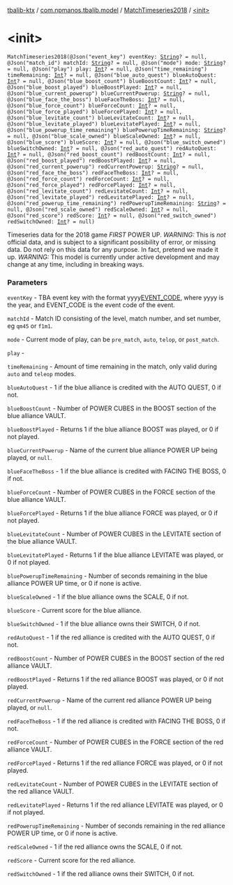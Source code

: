 [tbalib-ktx](../../index.md) / [com.npmanos.tbalib.model](../index.md) / [MatchTimeseries2018](index.md) / [&lt;init&gt;](./-init-.md)

# &lt;init&gt;

`MatchTimeseries2018(@Json("event_key") eventKey: `[`String`](https://kotlinlang.org/api/latest/jvm/stdlib/kotlin/-string/index.html)`? = null, @Json("match_id") matchId: `[`String`](https://kotlinlang.org/api/latest/jvm/stdlib/kotlin/-string/index.html)`? = null, @Json("mode") mode: `[`String`](https://kotlinlang.org/api/latest/jvm/stdlib/kotlin/-string/index.html)`? = null, @Json("play") play: `[`Int`](https://kotlinlang.org/api/latest/jvm/stdlib/kotlin/-int/index.html)`? = null, @Json("time_remaining") timeRemaining: `[`Int`](https://kotlinlang.org/api/latest/jvm/stdlib/kotlin/-int/index.html)`? = null, @Json("blue_auto_quest") blueAutoQuest: `[`Int`](https://kotlinlang.org/api/latest/jvm/stdlib/kotlin/-int/index.html)`? = null, @Json("blue_boost_count") blueBoostCount: `[`Int`](https://kotlinlang.org/api/latest/jvm/stdlib/kotlin/-int/index.html)`? = null, @Json("blue_boost_played") blueBoostPlayed: `[`Int`](https://kotlinlang.org/api/latest/jvm/stdlib/kotlin/-int/index.html)`? = null, @Json("blue_current_powerup") blueCurrentPowerup: `[`String`](https://kotlinlang.org/api/latest/jvm/stdlib/kotlin/-string/index.html)`? = null, @Json("blue_face_the_boss") blueFaceTheBoss: `[`Int`](https://kotlinlang.org/api/latest/jvm/stdlib/kotlin/-int/index.html)`? = null, @Json("blue_force_count") blueForceCount: `[`Int`](https://kotlinlang.org/api/latest/jvm/stdlib/kotlin/-int/index.html)`? = null, @Json("blue_force_played") blueForcePlayed: `[`Int`](https://kotlinlang.org/api/latest/jvm/stdlib/kotlin/-int/index.html)`? = null, @Json("blue_levitate_count") blueLevitateCount: `[`Int`](https://kotlinlang.org/api/latest/jvm/stdlib/kotlin/-int/index.html)`? = null, @Json("blue_levitate_played") blueLevitatePlayed: `[`Int`](https://kotlinlang.org/api/latest/jvm/stdlib/kotlin/-int/index.html)`? = null, @Json("blue_powerup_time_remaining") bluePowerupTimeRemaining: `[`String`](https://kotlinlang.org/api/latest/jvm/stdlib/kotlin/-string/index.html)`? = null, @Json("blue_scale_owned") blueScaleOwned: `[`Int`](https://kotlinlang.org/api/latest/jvm/stdlib/kotlin/-int/index.html)`? = null, @Json("blue_score") blueScore: `[`Int`](https://kotlinlang.org/api/latest/jvm/stdlib/kotlin/-int/index.html)`? = null, @Json("blue_switch_owned") blueSwitchOwned: `[`Int`](https://kotlinlang.org/api/latest/jvm/stdlib/kotlin/-int/index.html)`? = null, @Json("red_auto_quest") redAutoQuest: `[`Int`](https://kotlinlang.org/api/latest/jvm/stdlib/kotlin/-int/index.html)`? = null, @Json("red_boost_count") redBoostCount: `[`Int`](https://kotlinlang.org/api/latest/jvm/stdlib/kotlin/-int/index.html)`? = null, @Json("red_boost_played") redBoostPlayed: `[`Int`](https://kotlinlang.org/api/latest/jvm/stdlib/kotlin/-int/index.html)`? = null, @Json("red_current_powerup") redCurrentPowerup: `[`String`](https://kotlinlang.org/api/latest/jvm/stdlib/kotlin/-string/index.html)`? = null, @Json("red_face_the_boss") redFaceTheBoss: `[`Int`](https://kotlinlang.org/api/latest/jvm/stdlib/kotlin/-int/index.html)`? = null, @Json("red_force_count") redForceCount: `[`Int`](https://kotlinlang.org/api/latest/jvm/stdlib/kotlin/-int/index.html)`? = null, @Json("red_force_played") redForcePlayed: `[`Int`](https://kotlinlang.org/api/latest/jvm/stdlib/kotlin/-int/index.html)`? = null, @Json("red_levitate_count") redLevitateCount: `[`Int`](https://kotlinlang.org/api/latest/jvm/stdlib/kotlin/-int/index.html)`? = null, @Json("red_levitate_played") redLevitatePlayed: `[`Int`](https://kotlinlang.org/api/latest/jvm/stdlib/kotlin/-int/index.html)`? = null, @Json("red_powerup_time_remaining") redPowerupTimeRemaining: `[`String`](https://kotlinlang.org/api/latest/jvm/stdlib/kotlin/-string/index.html)`? = null, @Json("red_scale_owned") redScaleOwned: `[`Int`](https://kotlinlang.org/api/latest/jvm/stdlib/kotlin/-int/index.html)`? = null, @Json("red_score") redScore: `[`Int`](https://kotlinlang.org/api/latest/jvm/stdlib/kotlin/-int/index.html)`? = null, @Json("red_switch_owned") redSwitchOwned: `[`Int`](https://kotlinlang.org/api/latest/jvm/stdlib/kotlin/-int/index.html)`? = null)`

Timeseries data for the 2018 game *FIRST* POWER UP. *WARNING:* This is *not* official data, and is subject to a significant possibility of error, or missing data. Do not rely on this data for any purpose. In fact, pretend we made it up. *WARNING:* This model is currently under active development and may change at any time, including in breaking ways.

### Parameters

`eventKey` - TBA event key with the format yyyy[EVENT_CODE](#), where yyyy is the year, and EVENT_CODE is the event code of the event.

`matchId` - Match ID consisting of the level, match number, and set number, eg `qm45` or `f1m1`.

`mode` - Current mode of play, can be `pre_match`, `auto`, `telop`, or `post_match`.

`play` -

`timeRemaining` - Amount of time remaining in the match, only valid during `auto` and `teleop` modes.

`blueAutoQuest` - 1 if the blue alliance is credited with the AUTO QUEST, 0 if not.

`blueBoostCount` - Number of POWER CUBES in the BOOST section of the blue alliance VAULT.

`blueBoostPlayed` - Returns 1 if the blue alliance BOOST was played, or 0 if not played.

`blueCurrentPowerup` - Name of the current blue alliance POWER UP being played, or `null`.

`blueFaceTheBoss` - 1 if the blue alliance is credited with FACING THE BOSS, 0 if not.

`blueForceCount` - Number of POWER CUBES in the FORCE section of the blue alliance VAULT.

`blueForcePlayed` - Returns 1 if the blue alliance FORCE was played, or 0 if not played.

`blueLevitateCount` - Number of POWER CUBES in the LEVITATE section of the blue alliance VAULT.

`blueLevitatePlayed` - Returns 1 if the blue alliance LEVITATE was played, or 0 if not played.

`bluePowerupTimeRemaining` - Number of seconds remaining in the blue alliance POWER UP time, or 0 if none is active.

`blueScaleOwned` - 1 if the blue alliance owns the SCALE, 0 if not.

`blueScore` - Current score for the blue alliance.

`blueSwitchOwned` - 1 if the blue alliance owns their SWITCH, 0 if not.

`redAutoQuest` - 1 if the red alliance is credited with the AUTO QUEST, 0 if not.

`redBoostCount` - Number of POWER CUBES in the BOOST section of the red alliance VAULT.

`redBoostPlayed` - Returns 1 if the red alliance BOOST was played, or 0 if not played.

`redCurrentPowerup` - Name of the current red alliance POWER UP being played, or `null`.

`redFaceTheBoss` - 1 if the red alliance is credited with FACING THE BOSS, 0 if not.

`redForceCount` - Number of POWER CUBES in the FORCE section of the red alliance VAULT.

`redForcePlayed` - Returns 1 if the red alliance FORCE was played, or 0 if not played.

`redLevitateCount` - Number of POWER CUBES in the LEVITATE section of the red alliance VAULT.

`redLevitatePlayed` - Returns 1 if the red alliance LEVITATE was played, or 0 if not played.

`redPowerupTimeRemaining` - Number of seconds remaining in the red alliance POWER UP time, or 0 if none is active.

`redScaleOwned` - 1 if the red alliance owns the SCALE, 0 if not.

`redScore` - Current score for the red alliance.

`redSwitchOwned` - 1 if the red alliance owns their SWITCH, 0 if not.